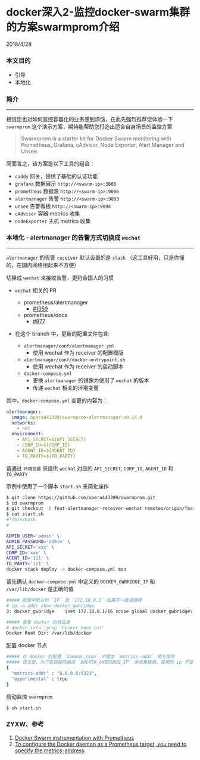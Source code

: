 # docker深入2-监控docker-swarm集群的方案swarmprom介绍
2018/4/28


### 本文目的
* 引导
* 本地化

### 简介
---
相信您也对如何监控容器化的业务感到烦恼，在此先强烈推荐您体验一下 `swarmprom` 这个演示方案，期待能帮助您打造出适合自身场景的监控方案

> Swarmprom is a starter kit for Docker Swarm monitoring with Prometheus, Grafana, cAdvisor, Node Exporter, Alert Manager and Unsee.

简而言之，该方案是以下工具的组合：

* `caddy` 网关，提供了基础的认证功能
* `grafana` 数据展示 `http://<swarm-ip>:3000`
* `prometheus` 数据源 `http://<swarm-ip>:9090`
* `alertmanager` 告警 `http://<swarm-ip>:9093`
* `unsee` 告警看板 `http://<swarm-ip>:9094`
* `cAdvisor` 容器 metrics 收集
* `nodeExporter` 主机 metrics 收集



### 本地化 - alertmanager 的告警方式切换成 `wechat`
---
`alertmanager` 的告警 `receiver` 默认设置的是 `slack` （这工具好用，只是你懂的，在国内网络用起来不方便）

切换成 `wechat` 来接收告警，更符合国人的习惯


- `wechat` 相关的 PR
  - prometheus/alertmanager
    - [#1059](https://github.com/prometheus/alertmanager/pull/1059)
  - prometheus/docs
    - [#977](https://github.com/prometheus/docs/pull/977)


- 在这个 branch 中，更新的配置文件包含:
  - `alertmanager/conf/alertmanager.yml`
    - 使用 wechat 作为 receiver 的配置模版
  - `alertmanager/conf/docker-entrypoint.sh`
    - 使用 wechat 作为 receiver 的启动脚本
  - `docker-compose.yml`
    - 更换 `alertmanager` 的镜像为使用了 `wechat` 的版本
    - 传递 `wechat` 相关的环境变量

其中，`docker-compose.yml` 变更的内容为：
```yaml
alertmanager:
  image: opera443399/swarmprom-alertmanager:v0.14.0
  networks:
    - net
  environment:
    - API_SECRET=${API_SECRET}
    - CORP_ID=${CORP_ID}
    - AGENT_ID=${AGENT_ID}
    - TO_PARTY=${TO_PARTY}

```

请通过 `环境变量` 来提供 `wechat` 对应的 `API_SECRET`, `CORP_ID`, `AGENT_ID` 和 `TO_PARTY`

示例中使用了一个脚本 `start.sh` 来简化操作

```bash
$ git clone https://github.com/opera443399/swarmprom.git
$ cd swarmprom
$ git checkout -b feat-alertmanager-receiver-wechat remotes/origin/feat-alertmanager-receiver-wechat
$ cat start.sh
#!/bin/bash
#

ADMIN_USER='admin' \
ADMIN_PASSWORD='admin' \
API_SECRET='xxx' \
CORP_ID='xxx' \
AGENT_ID='111' \
TO_PARTY='111' \
docker stack deploy -c docker-compose.yml mon

```


请先确认 `docker-compose.yml` 中定义的 `DOCKER_GWBRIDGE_IP` 和 `/var/lib/docker` 是正确的值
```bash
##### 配置中默认的 `IP` 是 `172.18.0.1` 如果不一致请替换
# ip -o addr show docker_gwbridge
3: docker_gwbridge    inet 172.18.0.1/16 scope global docker_gwbridge\       valid_lft forever preferred_lft forever

##### 查看 docker 的根目录
# docker info |grep 'Docker Root Dir'
Docker Root Dir: /var/lib/docker

```

配置 docker 节点
```bash
##### 在 docker 的配置 `daemon.json` 中增加 `metrics-addr` 相关指令
##### 请注意，为了在容器内通过 `DOCKER_GWBRIDGE_IP` 来收集数据，使用的 ip 不是 `127.0.0.1:9323` 而是 `0.0.0.0:9323`
{
  "metrics-addr" : "0.0.0.0:9323",
  "experimental" : true
}

```


启动监控 `swarmprom`
```bash
$ sh start.sh

```



### ZYXW、参考
1. [Docker Swarm instrumentation with Prometheus](https://stefanprodan.com/2017/docker-swarm-instrumentation-with-prometheus/)
2. [To configure the Docker daemon as a Prometheus target, you need to specify the metrics-address](https://docs.docker.com/config/thirdparty/prometheus/#configure-docker)
